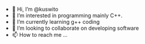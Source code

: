 - 👋 Hi, I’m @kuswito
- 👀 I’m interested in programming mainly C++.
- 🌱 I’m currently learning g++ coding
- 💞️ I’m looking to collaborate on developing software
- 📫 How to reach me ...

<!---
kuswito/kuswito is a ✨ special ✨ repository because its `README.md` (this file) appears on your GitHub profile.
You can click the Preview link to take a look at your changes.
--->

